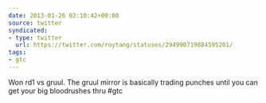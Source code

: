 ```yaml
---
date: 2013-01-26 02:10:42+00:00
source: twitter
syndicated:
- type: twitter
  url: https://twitter.com/roytang/statuses/294990719884595201/
tags:
- gtc
---
```


Won rd1 vs gruul. The gruul mirror is basically trading punches until you can get your big bloodrushes thru #gtc